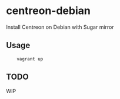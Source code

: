 # centreon-debian
Install Centreon on Debian with Sugar mirror

## Usage

        vagrant up

## TODO
WIP
